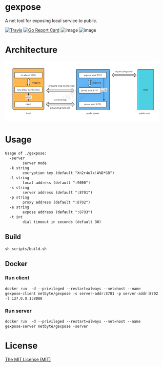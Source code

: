 # gexpose

A net tool for exposing local service to public.

[![Travis](https://travis-ci.com/net-byte/gexpose.svg?branch=main)](https://github.com/net-byte/gexpose)
[![Go Report Card](https://goreportcard.com/badge/github.com/net-byte/gexpose)](https://goreportcard.com/report/github.com/net-byte/gexpose)
![image](https://img.shields.io/badge/License-MIT-orange)
![image](https://img.shields.io/badge/License-Anti--996-red)

# Architecture
<p>
	<img src="https://github.com/net-byte/gexpose/raw/main/assets/gexpose.png" alt="gexpose" width="900">
</p>

# Usage

```
Usage of ./gexpose:
  -server
        server mode
  -k string
        encryption key (default "Xn2r4u7x!A%D*G8")
  -l string
        local address (default ":9000")
  -s string
        server address (default ":8701")
  -p string
        proxy address (default ":8702")
  -e string
        expose address (default ":8703")
  -t int
        dial timeout in seconds (default 30)

```

## Build

```
sh scripts/build.sh
```

## Docker

### Run client
```
docker run  -d --privileged --restart=always --net=host --name gexpose-client netbyte/gexpose -s server-addr:8701 -p server-addr:8702 -l 127.0.0.1:8080
```

### Run server
```
docker run  -d --privileged --restart=always --net=host --name gexpose-server netbyte/gexpose -server
```

# License
[The MIT License (MIT)](https://raw.githubusercontent.com/net-byte/gexpose/main/LICENSE)
